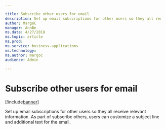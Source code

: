 ```yaml
---

title: Subscribe other users for email
description: Set up email subscriptions for other users so they all receive relevant information.
author: MargoC
manager: AnnBe
ms.date: 4/27/2018
ms.topic: article
ms.prod: 
ms.service: business-applications
ms.technology: 
ms.author: margoc
audience: Admin

---
```

#  Subscribe other users for email




[!include[banner](../../../includes/banner.md)]

Set up email subscriptions for other users so they all receive relevant
information. As part of subscribe others, users can customize a subject line and
additional text for the email.
